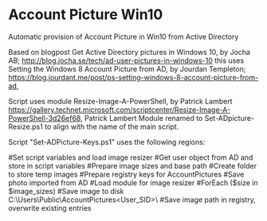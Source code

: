 # Account Picture Win10 
Automatic provision of Account Picture in Win10 from Active Directory 

Based on blogpost Get Active Directory pictures in Windows 10, by Jocha AB; 
http://blog.jocha.se/tech/ad-user-pictures-in-windows-10 
this uses Setting the Windows 8 Account Picture from AD, by Jourdan Templeton; 
https://blog.jourdant.me/post/ps-setting-windows-8-account-picture-from-ad, 

Script uses module Resize-Image-A-PowerShell, by Patrick Lambert 
https://gallery.technet.microsoft.com/scriptcenter/Resize-Image-A-PowerShell-3d26ef68, Patrick Lambert 
Module renamed to Set-ADpicture-Resize.ps1 to align with the name of the main script.
 
Script "Set-ADPicture-Keys.ps1" uses the following regions: 

#Set script variables and load image resizer 
#Get user object from AD and store in script variables 
#Prepare image sizes and base path 
#Create folder to store temp images 
#Prepare registry keys for AccountPictures 
#Save photo imported from AD 
#Load module for image resizer 
#ForEach ($size in $image_sizes) 
  #Save image to disk C:\Users\Public\AccountPictures\<User_SID>\ 
  #Save image path in registry, overwrite existing entries


